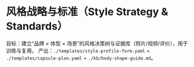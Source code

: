 # 风格战略与标准（Style Strategy & Standards）

目标：建立“品牌 × 体型 × 场景”的风格决策树与证据库（照片/视频/评价），用于训练与复用。
产出：`./templates/style-profile-form.yaml` + `./templates/capsule-plan.yaml` + `./kb/body-shape-guide.md`。
